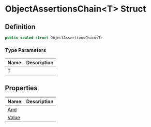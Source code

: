 # ObjectAssertionsChain&lt;T&gt; Struct
## Definition

```c#
public sealed struct ObjectAssertionsChain<T>
```

### Type Parameters

| Name | Description |
| ---- | ----------- |
| T |  |

## Properties

| Name | Description |
| ---- | ----------- |
| [And](MrKWatkins.Assertions.Assertions.ObjectAssertionsChain-1.And.md) |  |
| [Value](MrKWatkins.Assertions.Assertions.ObjectAssertionsChain-1.Value.md) |  |

